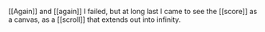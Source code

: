 [[Again]] and [[again]] I failed, but at long last I came to see the [[score]] as a canvas, as a [[scroll]] that extends out into infinity.